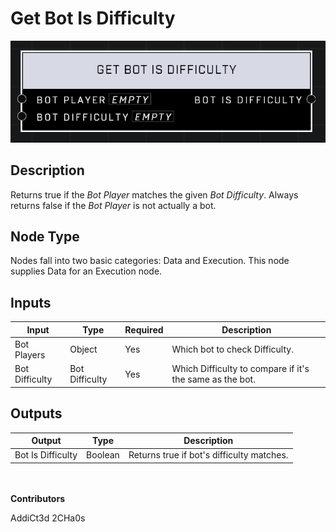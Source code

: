 # Get Bot Is Difficulty
![](../../../.gitbook/assets/get-bot-is-difficulty.png)
## Description
Returns true if the *Bot Player* matches the given *Bot Difficulty*. Always returns false if the *Bot Player* is not actually a bot.

## Node Type
Nodes fall into two basic categories: Data and Execution. This node supplies Data for an Execution node.

## Inputs
| Input            | Type             | Required | Description												    |
|------------------|------------------|----------|--------------------------------------------------------------|
| Bot Players | Object  | Yes | Which bot to check Difficulty. |
| Bot Difficulty | Bot Difficulty  | Yes | Which Difficulty to compare if it's the same as the bot. |

## Outputs
| Output           | Type             | Description												     |
|------------------|------------------|--------------------------------------------------------------|
| Bot Is Difficulty | Boolean | Returns true if bot's difficulty matches.  |

\
\
**Contributors**

AddiCt3d 2CHa0s
